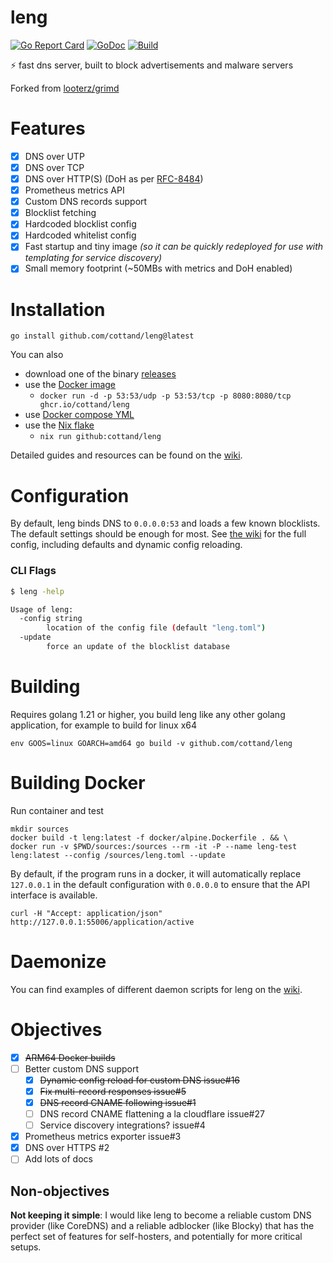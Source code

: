 # leng

[![Go Report Card](https://goreportcard.com/badge/github.com/cottand/leng?style=flat-square)](https://goreportcard.com/report/github.com/cottand/leng)
[![GoDoc](https://img.shields.io/badge/godoc-reference-blue.svg?style=flat-square)](http://godoc.org/github.com/cottand/leng)
[![Build](https://github.com/Cottand/leng/actions/workflows/build.yml/badge.svg?branch=master)](https://github.com/Cottand/leng/actions/workflows/build.yml)

:zap: fast dns server, built to block advertisements and malware servers

Forked from [looterz/grimd](https://github.com/looterz/leng)

# Features

- [x] DNS over UTP
- [x] DNS over TCP
- [x] DNS over HTTP(S) (DoH as per [RFC-8484](https://datatracker.ietf.org/doc/html/rfc8484))
- [x] Prometheus metrics API
- [x] Custom DNS records support
- [x] Blocklist fetching
- [x] Hardcoded blocklist config
- [x] Hardcoded whitelist config
- [x] Fast startup and tiny image _(so it can be quickly redeployed for use with templating for service discovery)_
- [x] Small memory footprint (~50MBs with metrics and DoH enabled)

# Installation

```
go install github.com/cottand/leng@latest
```

You can also 
- download one of the binary [releases](https://github.com/cottand/leng/releases)
- use the [Docker image](https://github.com/cottand/leng/pkgs/container/leng)
    - `docker run -d -p 53:53/udp -p 53:53/tcp -p 8080:8080/tcp ghcr.io/cottand/leng`
- use [Docker compose YML](https://raw.githubusercontent.com/cottand/leng/master/docker-compose.yml)
- use the [Nix flake](https://github.com/Cottand/leng/tree/master/flake.nix)
    - `nix run github:cottand/leng`

Detailed guides and resources can be found on the [wiki](https://github.com/cottand/leng/wiki).

# Configuration

By default, leng binds DNS to `0.0.0.0:53` and loads a few known blocklists. The default settings should be enough for
most.
See [the wiki](https://github.com/Cottand/leng/wiki/Configuration) for the full config, including defaults and dynamic
config reloading.

### CLI Flags

```bash
$ leng -help

Usage of leng:
  -config string
    	location of the config file (default "leng.toml")
  -update
    	force an update of the blocklist database

```

# Building

Requires golang 1.21 or higher, you build leng like any other golang application, for example to build for linux x64

```shell
env GOOS=linux GOARCH=amd64 go build -v github.com/cottand/leng
```

# Building Docker

Run container and test

```shell
mkdir sources
docker build -t leng:latest -f docker/alpine.Dockerfile . && \
docker run -v $PWD/sources:/sources --rm -it -P --name leng-test leng:latest --config /sources/leng.toml --update
```

By default, if the program runs in a docker, it will automatically replace `127.0.0.1` in the default configuration
with `0.0.0.0` to ensure that the API interface is available.

```shell
curl -H "Accept: application/json" http://127.0.0.1:55006/application/active
```

# Daemonize

You can find examples of different daemon scripts for leng on
the [wiki](https://github.com/looterz/leng/wiki/Daemon-Scripts).

# Objectives

- [x] ~~ARM64 Docker builds~~
- [ ] Better custom DNS support
    - [x] ~~Dynamic config reload for custom DNS issue#16~~
    - [x] ~~Fix multi-record responses issue#5~~
    - [x] ~~DNS record CNAME following issue#1~~
    - [ ] DNS record CNAME flattening a la cloudflare issue#27
    - [ ] Service discovery integrations? issue#4
- [x] Prometheus metrics exporter issue#3
- [x] DNS over HTTPS #2
- [ ] Add lots of docs

## Non-objectives

**Not keeping it simple**: I would like leng to become
a reliable custom DNS provider (like CoreDNS) and a reliable
adblocker (like Blocky) that has the perfect set of features
for self-hosters, and potentially for more critical setups.
